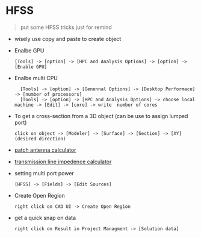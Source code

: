 # HFSS
>put some HFSS tricks just for remind

* wisely use copy and paste to create object
* Enalbe GPU
  ```
  [Tools] -> [option] -> [HPC and Analysis Options] -> [option] -> [Enable GPU]
  ```
* Enalbe multi CPU

        [Tools] -> [option] -> [Genennal Options] -> [Desktop Performace] -> [number of processors]
        [Tools] -> [option] -> [HPC and Analysis Options] -> choose local machine -> [Edit] -> [core] -> write  number of cores
  

* To get a cross-section from a 3D object (can be use to assign lumped port)
  ```
  click on object -> [Modeler] -> [Surface] -> [Section] -> [XY](desired direction)
  ```
* [patch antenna calculator](http://www.emtalk.com/mpacalc.php)
* [transmission line impedence calculator](http://chemandy.com/calculators/microstrip-transmission-line-calculator.htm)
* setting multi port power
  ```
  [HFSS] -> [Fields] -> [Edit Sources]
  ```
* Create Open Region
  ```
  right click on CAD UI -> Create Open Region
  ```
* get a quick snap on data
  ```
  right click on Result in Project Managment -> [Solution data]
  ```

